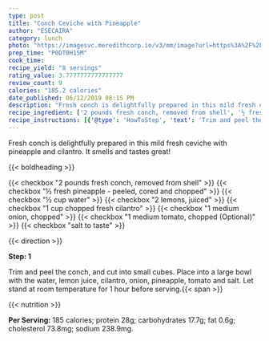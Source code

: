 ```yaml
---
type: post
title: "Conch Ceviche with Pineapple"
author: "ESECAIRA"
category: lunch
photo: "https://imagesvc.meredithcorp.io/v3/mm/image?url=https%3A%2F%2Fimages.media-allrecipes.com%2Fuserphotos%2F4561488.jpg"
prep_time: "P0DT0H15M"
cook_time: 
recipe_yield: "8 servings"
rating_value: 3.7777777777777777
review_count: 9
calories: "185.2 calories"
date_published: 06/12/2019 08:15 PM
description: "Fresh conch is delightfully prepared in this mild fresh ceviche with pineapple and cilantro. It smells and tastes great!"
recipe_ingredient: ['2 pounds fresh conch, removed from shell', '½ fresh pineapple - peeled, cored and chopped', '½ cup water', '2 lemons, juiced', '1 cup chopped fresh cilantro', '1 medium onion, chopped', '1 medium tomato, chopped', 'salt to taste']
recipe_instructions: [{'@type': 'HowToStep', 'text': 'Trim and peel the conch, and cut into small cubes. Place into a large bowl with the water, lemon juice, cilantro, onion, pineapple, tomato and salt. Let stand at room temperature for 1 hour before serving.\n'}]
---
```


Fresh conch is delightfully prepared in this mild fresh ceviche with pineapple and cilantro. It smells and tastes great! 

{{< boldheading >}}

{{< checkbox "2 pounds fresh conch, removed from shell" >}}
{{< checkbox "½  fresh pineapple - peeled, cored and chopped" >}}
{{< checkbox "½ cup water" >}}
{{< checkbox "2  lemons, juiced" >}}
{{< checkbox "1 cup chopped fresh cilantro" >}}
{{< checkbox "1 medium onion, chopped" >}}
{{< checkbox "1 medium tomato, chopped  (Optional)" >}}
{{< checkbox "salt to taste" >}}


{{< direction >}}

**Step: 1**

Trim and peel the conch, and cut into small cubes. Place into a large bowl with the water, lemon juice, cilantro, onion, pineapple, tomato and salt. Let stand at room temperature for 1 hour before serving.{{< span >}}

{{< nutrition >}}

**Per Serving:** 185 calories; protein 28g; carbohydrates 17.7g; fat 0.6g; cholesterol 73.8mg; sodium 238.9mg.